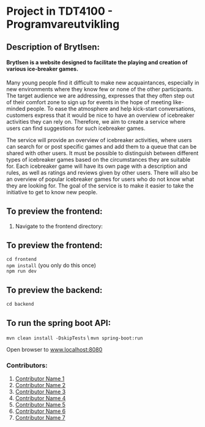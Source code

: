 # Project in TDT4100 - Programvareutvikling

## Description of BrytIsen:

#### BrytIsen is a website designed to facilitate the playing and creation of various ice-breaker games.

Many young people find it difficult to make new acquaintances, especially in new environments where they know few or none of the other participants. The target audience we are addressing, expresses that they often step out of their comfort zone to sign up for events in the hope of meeting like-minded people. To ease the atmosphere and help kick-start conversations, customers express that it would be nice to have an overview of icebreaker activities they can rely on. Therefore, we aim to create a service where users can find suggestions for such icebreaker games.

The service will provide an overview of icebreaker activities, where users can search for or post specific games and add them to a queue that can be shared with other users. It must be possible to distinguish between different types of icebreaker games based on the circumstances they are suitable for. Each icebreaker game will have its own page with a description and rules, as well as ratings and reviews given by other users. There will also be an overview of popular icebreaker games for users who do not know what they are looking for. The goal of the service is to make it easier to take the initiative to get to know new people.

## To preview the frontend:
1. Navigate to the frontend directory:  


## To preview the frontend:  
`cd frontend`  
`npm install` (you only do this once)  
`npm run dev`

## To preview the backend:  
`cd backend`  

## To run the spring boot API: 
`mvn clean install -DskipTests` \\
`mvn spring-boot:run`

Open browser to www.localhost:8080


### Contributors:
1. [Contributor Name 1](#)
2. [Contributor Name 2](#)
3. [Contributor Name 3](#)
4. [Contributor Name 4](#)
5. [Contributor Name 5](#)
6. [Contributor Name 6](#)
7. [Contributor Name 7](#)
